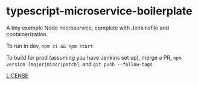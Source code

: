 # typescript-microservice-boilerplate

A tiny example Node microservice, complete with Jenkinsfile and containerization.

To run in dev, `npm ci && npm start`

To build for prod (assuming you have Jenkins set up), merge a PR, `npm version [major|minor|patch]`, and `git push --follow-tags`

[LICENSE](./LICENSE.md)
